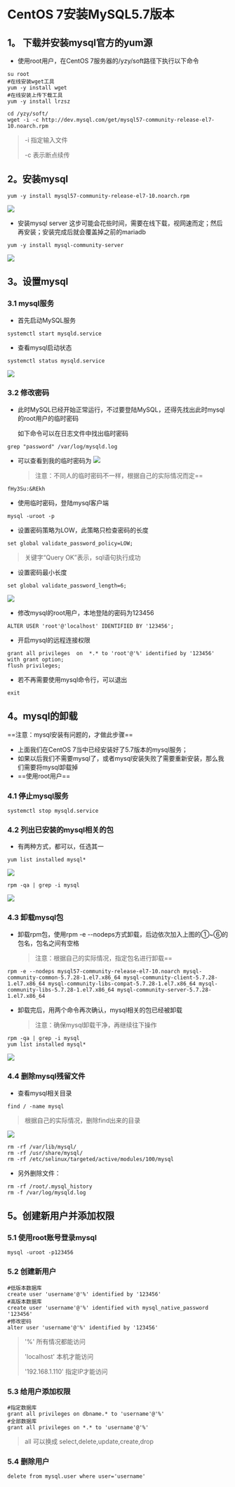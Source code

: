 # CentOS 7安装MySQL5.7版本

##  1。 下载并安装mysql官方的yum源
- 使用root用户，在CentOS 7服务器的/yzy/soft路径下执行以下命令
```shell
su root
#在线安装wget工具
yum -y install wget
#在线安装上传下载工具
yum -y install lrzsz

cd /yzy/soft/
wget -i -c http://dev.mysql.com/get/mysql57-community-release-el7-10.noarch.rpm
```

> -i 指定输入文件
>
> -c 表示断点续传

## 2。安装mysql
```shell
yum -y install mysql57-community-release-el7-10.noarch.rpm
```
![](/mysql/mysql57yum.png)

- 安装mysql server
  这步可能会花些时间，需要在线下载，视网速而定；然后再安装；安装完成后就会覆盖掉之前的mariadb
```shell
yum -y install mysql-community-server
```
![](/mysql\mysqlserveryum.png)

## 3。设置mysql

### 3.1 mysql服务
- 首先启动MySQL服务
```shell
systemctl start mysqld.service
```
- 查看mysql启动状态
```
systemctl status mysqld.service
```
![](/mysql\mysqlstatus.png)

### 3.2 修改密码

- 此时MySQL已经开始正常运行，不过要登陆MySQL，还得先找出此时mysql的root用户的临时密码

  如下命令可以在日志文件中找出临时密码
```shell
grep "password" /var/log/mysqld.log
```
- 可以查看到我的临时密码为
 ![](/mysql\greppwd.png)

  > 注意：不同人的临时密码不一样，根据自己的实际情况而定==
```
fHy3Su:&REkh
```
- 使用临时密码，登陆mysql客户端
```mysql
mysql -uroot -p
```
- 设置密码策略为LOW，此策略只检查密码的长度
```mysql
set global validate_password_policy=LOW;
```
> 关键字“Query OK”表示，sql语句执行成功

- 设置密码最小长度

```mysql
set global validate_password_length=6;
```

![](/mysql\setpwdlength.png)

- 修改mysql的root用户，本地登陆的密码为123456

```mysql
ALTER USER 'root'@'localhost' IDENTIFIED BY '123456';
```

- 开启mysql的远程连接权限

```mysql
grant all privileges  on  *.* to 'root'@'%' identified by '123456' with grant option;
flush privileges;
```

- 若不再需要使用mysql命令行，可以退出

```mysql
exit
```

## 4。mysql的卸载

==注意：mysql安装有问题的，才做此步骤==

- 上面我们在CentOS 7当中已经安装好了5.7版本的mysql服务；
- 如果以后我们不需要mysql了，或者mysql安装失败了需要重新安装，那么我们需要将mysql卸载掉
- ==使用root用户==

### 4.1 停止mysql服务

```shell
systemctl stop mysqld.service
```
### 4.2 列出已安装的mysql相关的包
- 有两种方式，都可以，任选其一
```shell
yum list installed mysql*
```
![](/mysql\yumlist.png)

```shell
rpm -qa | grep -i mysql
```
![](/mysql\rpmgrepmysql.png)

### 4.3 卸载mysql包

- 卸载rpm包，使用rpm -e --nodeps方式卸载，后边依次加入上图的①~⑥的包名，包名之间有空格

  > 注意：根据自己的实际情况，指定包名进行卸载==

```shell
rpm -e --nodeps mysql57-community-release-el7-10.noarch mysql-community-common-5.7.28-1.el7.x86_64 mysql-community-client-5.7.28-1.el7.x86_64 mysql-community-libs-compat-5.7.28-1.el7.x86_64 mysql-community-libs-5.7.28-1.el7.x86_64 mysql-community-server-5.7.28-1.el7.x86_64
```

- 卸载完后，用两个命令再次确认，mysql相关的包已经被卸载

  > 注意：确保mysql卸载干净，再继续往下操作

```shell
rpm -qa | grep -i mysql
yum list installed mysql*
```

![](/mysql\checkmysql.png)

### 4.4 删除mysql残留文件

- 查看mysql相关目录

```shell
find / -name mysql
```

> 根据自己的实际情况，删除find出来的目录

![](/mysql\findmysqldir.png)

```shell
rm -rf /var/lib/mysql/
rm -rf /usr/share/mysql/
rm -rf /etc/selinux/targeted/active/modules/100/mysql
```

- 另外删除文件：

```shell
rm -rf /root/.mysql_history
rm -f /var/log/mysqld.log
```

## 5。创建新用户并添加权限

### 5.1 使用root账号登录mysql

~~~shell
mysql -uroot -p123456
~~~

### 5.2 创建新用户

~~~shell
#低版本数据库
create user 'username'@'%' identified by '123456'
#高版本数据库
create user 'username'@'%' identified with mysql_native_password '123456'
#修改密码
alter user 'username'@'%' identified by '123456'
~~~

> '%' 所有情况都能访问
>
> 'localhost' 本机才能访问
>
> '192.168.1.110' 指定IP才能访问

### 5.3 给用户添加权限

~~~shell
#指定数据库
grant all privileges on dbname.* to 'username'@'%'
#全部数据库
grant all privileges on *.* to 'username'@'%'
~~~

> all 可以换成 select,delete,update,create,drop

### 5.4 删除用户

~~~shell
delete from mysql.user where user='username'
~~~

